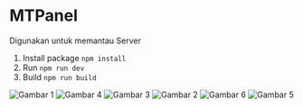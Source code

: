 # MTPanel
Digunakan untuk memantau Server

1. Install package
   ```npm install```
2. Run
   ```npm run dev```
3. Build
   ```npm run build```

![Gambar 1](https://github.com/user-attachments/assets/5c925ce7-e93c-4516-a137-4e78a1332cb3)
![Gambar 4](https://github.com/user-attachments/assets/771ff120-a358-41ed-b7bd-8f13946c19d7)
![Gambar 3](https://github.com/user-attachments/assets/c8f0cfb5-cd4e-4c5c-a272-f263bf789eb7)
![Gambar 2](https://github.com/user-attachments/assets/db82c109-bbea-4b44-b866-5d2207738477)
![Gambar 6](https://github.com/user-attachments/assets/5b26297a-5bad-4727-9ec7-45eceb634186)
![Gambar 5](https://github.com/user-attachments/assets/a258abeb-29e4-4bb4-8990-45dea4cafc5e)
